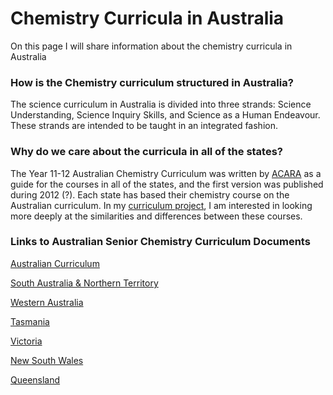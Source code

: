 <h1>Chemistry Curricula in Australia</h1>
<body>
<p>On this page I will share information about the chemistry curricula in Australia</p>

<h3>How is the Chemistry curriculum structured in Australia?</h3>

<p>The science curriculum in Australia is divided into three strands: Science Understanding, Science Inquiry Skills, and Science as a Human Endeavour. These strands are intended to be taught in an integrated fashion.</p>

<h3>Why do we care about the curricula in all of the states?</h3>

<p>The Year 11-12 Australian Chemistry Curriculum was written by <a href="https://www.acara.edu.au/curriculum/history-of-the-australian-curriculum/development-of-australian-curriculum">ACARA</a> as a guide for the courses in all of the states, and the first version was published during 2012 (?). Each state has based their chemistry course on the Australian curriculum. In my <a href="https://github.com/GFirmer/Chemistry-teacher/projects/1">curriculum project</a>, I am interested in looking more deeply at the similarities and differences between these courses.</p>

<h3>Links to Australian Senior Chemistry Curriculum Documents</h3>

<p><a href="https://www.australiancurriculum.edu.au/senior-secondary-curriculum/science/chemistry/">Australian Curriculum</a></p>

<p><a href="https://www.sace.sa.edu.au/web/chemistry">South Australia & Northern Territory</a></p>

<p><a href="https://senior-secondary.scsa.wa.edu.au/syllabus-and-support-materials/science/chemistry">Western Australia</a></p>

<p><a href="https://www.tasc.tas.gov.au/students/courses/science/chm415115-4/">Tasmania</a></p>

<p><a href="https://www.vcaa.vic.edu.au/curriculum/vce/vce-study-designs/chemistry/Pages/index.aspx">Victoria</a></p>

<p><a href="https://educationstandards.nsw.edu.au/wps/portal/nesa/11-12/stage-6-learning-areas/stage-6-science/chemistry-2017">New South Wales</a></p>

<p><a href="https://www.qcaa.qld.edu.au/senior/senior-subjects/sciences/chemistry/syllabus">Queensland</a></p>

</body>
